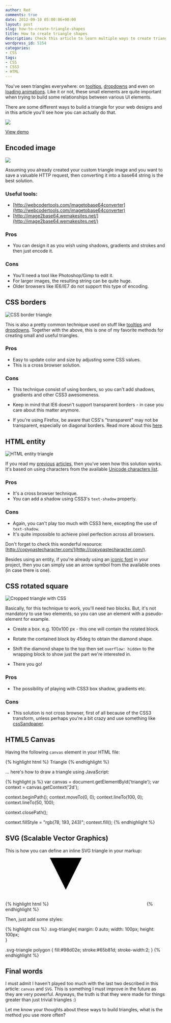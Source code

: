 ```yaml
---
author: Red
comments: true
date: 2012-09-10 05:00:06+00:00
layout: post
slug: how-to-create-triangle-shapes
title: How to create triangle shapes
description: Check this article to learn multiple ways to create triangle shapes for your designs including HTML5 canvas and SVG.
wordpress_id: 5154
categories:
- CSS
tags:
- CSS
- CSS3
- HTML
---
```


You've seen triangles everywhere: on [tooltips](/easy-css3-jquery-tooltips), [dropdowns](/css3-animated-dropdown-menu) and even on [loading animations](/css3-loading-animation-experiment). Like it or not, these small elements are quite important when trying to build some relationships between various UI elements.

There are some different ways to build a triangle for your web designs and in this article you'll see how you can actually do that.

![](/dist/uploads/2012/08/webdesign-triangles.png)

<!-- more -->

[View demo](/dist/uploads/2012/09/create-triangle-shapes-demo.html)

## Encoded image

![](/dist/uploads/2012/09/encoded-base64.png)

Assuming you already created your custom triangle image and you want to save a valuable HTTP request, then converting it into a base64 string is the best solution.

### Useful tools:
	
  * [http://webcodertools.com/imagetobase64converter](http://webcodertools.com/imagetobase64converter)	
  * [http://image2base64.wemakesites.net/](http://image2base64.wemakesites.net/)

### Pros
	
  * You can design it as you wish using shadows, gradients and strokes and then just encode it.

### Cons
	
  * You'll need a tool like Photoshop/Gimp to edit it.	
  * For larger images, the resulting string can be quite huge.	
  * Older browsers like IE6/IE7 do not support this type of encoding.

## CSS borders

![CSS border triangle](/dist/uploads/2012/09/border-triangle.png)

This is also a pretty common technique used on stuff like [tooltips](/css3-tooltips) and [dropdowns](/css3-dropdown-menu). Together with the above, this is one of my favorite methods for creating small and useful triangles.

### Pros
	
  * Easy to update color and size by adjusting some CSS values.	
  * This is a cross browser solution.

### Cons
	
  * This technique consist of using borders, so you can't add shadows, gradients and other CSS3 awesomeness.
	
  * Keep in mind that IE6 doesn't support transparent borders - in case you care about this matter anymore.
	
  * If you're using Firefox, be aware that CSS's "transparent" may not be transparent, especially on diagonal borders. Read more about this [here](http://coderwall.com/p/tpmsta).

## HTML entity

![HTML entity triangle](/dist/uploads/2012/09/entity-triangle.png)

If you read my [previous](/simple-and-effective-dropdown-login-box) [articles](/just-another-awesome-css3-buttons), then you've seen how this solution works. It's based on using characters from the available [Unicode characters list](http://en.wikipedia.org/wiki/List_of_Unicode_characters).

### Pros
	
  * It's a cross browser technique.        
  * You can add a shadow using CSS3's `text-shadow` property.

### Cons
	
  * Again, you can't play too much with CSS3 here, excepting the use of `text-shadow`.	
  * It's quite impossible to achieve pixel perfection across all browsers.

Don't forget to check this wonderful resource: [http://copypastecharacter.com/](http://copypastecharacter.com/).

Besides using an entity, if you're already using an [iconic font](http://fortawesome.github.com/Font-Awesome/) in your project, then you can simply use an arrow symbol from the available ones (in case there is one).

## CSS rotated square

![Cropped triangle with CSS](/dist/uploads/2012/09/cropped-triangle.png)

Basically, for this technique to work, you'll need two blocks. But, it's not mandatory to use two elements, so you can use an element with a pseudo-element for example.
	
  * Create a box. e.g. 100x100 px - this one will contain the rotated block.

  * Rotate the contained block by 45deg to obtain the diamond shape.

  * Shift the diamond shape to the top then set `overflow: hidden` to the wrapping block to show just the part we're interested in.
	
  * There you go!

### Pros
        
  * The possibility of playing with CSS3 box shadow, gradients etc.

### Cons
	
  * This solution is not cross browser, first of all because of the CSS3 transform, unless perhaps you're a bit crazy and use something like [cssSandpaper](http://www.useragentman.com/blog/2010/03/09/cross-browser-css-transforms-even-in-ie/).

## HTML5 Canvas

Having the following `canvas` element in your HTML file:
    
{% highlight html %}
<canvas id="triangle" height="100" width="100">Triangle</canvas>
{% endhighlight %}

... here's how to draw a triangle using JavaScript:    

{% highlight js %}
var canvas = document.getElementById('triangle');
var context = canvas.getContext('2d');

context.beginPath();
context.moveTo(0, 0);
context.lineTo(100, 0);
context.lineTo(50, 100);
 
context.closePath();

context.fillStyle = "rgb(78, 193, 243)";
context.fill();
{% endhighlight %}

## SVG (Scalable Vector Graphics)

This is how you can define an inline SVG triangle in your markup:
    
{% highlight html %}
<svg xmlns="http://www.w3.org/2000/svg" version="1.1" class="svg-triangle">
  <polygon points="0,0 100,0 50,100"/>
</svg>
{% endhighlight %}

Then, just add some styles:

{% highlight css %}
.svg-triangle{
  margin: 0 auto;
  width: 100px;
  height: 100px;    
}   

.svg-triangle polygon {
  fill:#98d02e;
  stroke:#65b81d;
  stroke-width:2;
}
{% endhighlight %}

## Final words

I must admit I haven't played too much with the last two described in this article: `canvas` and `SVG`. This is something I must improve in the future as they are very powerful. Anyways, the truth is that they were made for things greater than just trivial triangles :)

Let me know your thoughts about these ways to build triangles, what is the method you use more often?